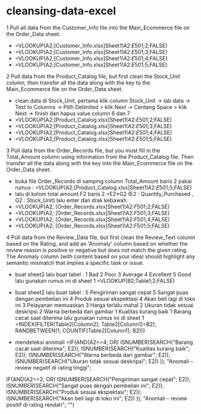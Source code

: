 # cleansing-data-excel

1	Pull all data from the Customer_Info file into the Main_Ecommerce file on the Order_Data sheet.
 - =VLOOKUP(A2;[Customer_Info.xlsx]Sheet1!$A$2:$E$501;2;FALSE)
 - =VLOOKUP(A2;[Customer_Info.xlsx]Sheet1!$A$2:$E$501;3;FALSE)
 - =VLOOKUP(A2;[Customer_Info.xlsx]Sheet1!$A$2:$E$501;4;FALSE)
 - =VLOOKUP(A2;[Customer_Info.xlsx]Sheet1!$A$2:$E$501;5;FALSE)

2 Pull data from the Product_Catalog file, but first clean the Stock_Unit column, then transfer all the data along with the key to the Main_Ecommerce file on the Order_Data sheet.	
 - clean data di  Stock_Unit, pertama klik column Stock_Unit -> tab data -> Text to Columns -> Pilih Delimited > klik Next -> Centang Space > klik Next -> finish dan hapus value column 6 dan 7
 - =VLOOKUP(A2;[Product_Catalog.xlsx]Sheet1!$A$2:$E$501;2;FALSE)
 - =VLOOKUP(A2;[Product_Catalog.xlsx]Sheet1!$A$2:$E$501;3;FALSE)
 - =VLOOKUP(A2;[Product_Catalog.xlsx]Sheet1!$A$2:$E$501;4;FALSE)
 - =VLOOKUP(A2;[Product_Catalog.xlsx]Sheet1!$A$2:$E$501;5;FALSE)

3	Pull data from the Order_Records file, but you must fill in the Total_Amount column using information from the Product_Catalog file. Then transfer all the data along with the  key into the Main_Ecommerce file on the Order_Data sheet.
 - buka file  Order_Records di samping column Total_Amount baris 2 pakai rumus :  =VLOOKUP(A2;[Product_Catalog.xlsx]Sheet1!$A$2:$E$501;5;FALSE)
 - lalu di kolom total amount F2 baris 2 =E2*G2 (E2 : Quantity_Purchased , G2 : Stock_Unit) lalu enter dan drak kebawah
 - =VLOOKUP(A2; [Order_Records.xlsx]Sheet1!$A$2:$F$501;2;FALSE)
 - =VLOOKUP(A2; [Order_Records.xlsx]Sheet1!$A$2:$F$501;3;FALSE)
 - =VLOOKUP(A2; [Order_Records.xlsx]Sheet1!$A$2:$F$501;4;FALSE)
 - =VLOOKUP(A2; [Order_Records.xlsx]Sheet1!$A$2:$F$501;5;FALSE)


4	Pull data from the Review_Data file, but first clean the Review_Text column based on the Rating, and add an 'Anomaly' column based on whether the review reason is positive or negative but does not match the given rating. The Anomaly column (with content based on your idea) should highlight any semantic mismatch that implies a specific task or issue.

 - buat sheet2 lalu buat tabel :
1	Bad
2	Poor
3	Average
4	Excellent
5	Good
lalu gunakan rumus ini di sheet 1 =VLOOKUP(B2;Table1;2;FALSE)
   
 - buat sheet2 lalu buat tabel :
5	Pengiriman sangat cepat
5	Sangat puas dengan pembelian ini
4	Produk sesuai ekspektasi
4	Akan beli lagi di toko ini
3	Pelayanan memuaskan
3	Harga terlalu mahal
2	Ukuran tidak sesuai deskripsi
2	Warna berbeda dari gambar
1	Kualitas kurang baik
1	Barang cacat saat diterima
lalu gunakan rumus ini di sheet 1 =INDEX(FILTER(Table2[Column2]; Table2[Column1]=B2); RANDBETWEEN(1; COUNTIF(Table2[Column1]; B2)))

 - mendeteksi anomali
=IF(AND(A2>=4; OR(
   ISNUMBER(SEARCH("Barang cacat saat diterima"; E2));
   ISNUMBER(SEARCH("Kualitas kurang baik"; E2));
   ISNUMBER(SEARCH("Warna berbeda dari gambar"; E2));
   ISNUMBER(SEARCH("Ukuran tidak sesuai deskripsi"; E2))
)); "Anomali – review negatif di rating tinggi";

IF(AND(A2<=2; OR(
   ISNUMBER(SEARCH("Pengiriman sangat cepat"; E2));
   ISNUMBER(SEARCH("Sangat puas dengan pembelian ini"; E2));
   ISNUMBER(SEARCH("Produk sesuai ekspektasi"; E2));
   ISNUMBER(SEARCH("Akan beli lagi di toko ini"; E2))
)); "Anomali – review positif di rating rendah"; "")











